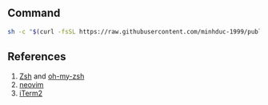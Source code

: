 ## Command

```sh
sh -c "$(curl -fsSL https://raw.githubusercontent.com/minhduc-1999/public-dotfiles/main/setup.sh)"
```

## References
1. [Zsh](https://www.zsh.org/) and [oh-my-zsh](https://github.com/ohmyzsh/ohmyzsh/wiki)
3. [neovim](https://neovim.io/)
4. [iTerm2](https://iterm2.com/)
